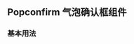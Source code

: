 <div class="demo-header">
<p class="overviewicon">
  <span class="wapi-ui-popconfirm"/>
</p>

## Popconfirm 气泡确认框组件

<mobile-uxlink widget-name="Popconfirm"></mobile-uxlink>
</div>

### 基本用法

<mobile-view link="popconfirm/basic-usage.vue"></mobile-view>

<br />

<mobile-attributes link="popconfirm"></mobile-attributes>
